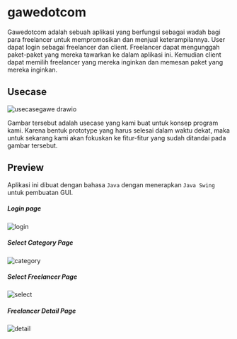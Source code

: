 # gawedotcom

Gawedotcom adalah sebuah aplikasi yang berfungsi sebagai wadah bagi para freelancer untuk mempromosikan dan menjual keterampilannya. User dapat login sebagai freelancer dan client. Freelancer dapat mengunggah paket-paket yang mereka tawarkan ke dalam aplikasi ini. Kemudian client dapat memilih freelancer yang mereka inginkan dan memesan paket yang mereka inginkan.

## Usecase

![usecasegawe drawio](https://user-images.githubusercontent.com/97652085/212019084-edf9e61d-e088-4d92-8b12-60a94f02f0ed.png)

Gambar tersebut adalah usecase yang kami buat untuk konsep program kami. Karena bentuk prototype yang harus selesai dalam waktu dekat, maka untuk sekarang kami akan fokuskan ke fitur-fitur yang sudah ditandai pada gambar tersebut.

## Preview

Aplikasi ini dibuat dengan bahasa `Java` dengan menerapkan `Java Swing` untuk pembuatan GUI.

##### Login page
![login](https://user-images.githubusercontent.com/97652085/212021357-b647ac07-0b76-42aa-b30e-e9734c50f140.png)

##### Select Category Page
![category](https://user-images.githubusercontent.com/97652085/212021527-89fc7b7f-d1a7-4cb5-bfec-ff32b7da0848.png)

##### Select Freelancer Page
![select](https://user-images.githubusercontent.com/97652085/212021716-a7e8160b-c0da-49a9-8a59-becf65939e7c.png)

##### Freelancer Detail Page
![detail](https://user-images.githubusercontent.com/97652085/212021784-48602d50-6adf-40c9-b59e-78241e3372ff.png)
